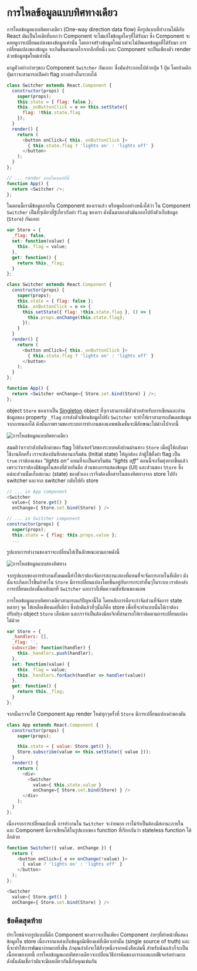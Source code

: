 # การไหลข้อมูลแบบทิศทางเดียว

การไหลข้อมูลแบบทิศทางเดียว (One-way direction data flow) คือรูปแบบที่ทำงานได้ดีกับ React มันเป็นไอเดียที่บอกว่า Component จะไม่แก้ไขข้อมูลใดๆที่ได้รับมา ซึ่ง Component จะคอยดูการเปลี่ยนแปลงของข้อมูลเท่านั้น โดยอาจสร้างข้อมูลใหม่ แต่จะไม่อัพเดทข้อมูลที่ได้รับมา การเปลี่ยนแปลงของข้อมูล จะเกิดขึ้นตามกลไกจากอีกที่หนึ่ง และ Component จะเป็นเพียงตัว render ด้วยข้อมูลชุดใหม่เท่านั้น

มาดูตัวอย่างง่ายๆของ Component `Switcher` กันเถอะ ซึ่งมันประกอบไปด้วยปุ่ม 1 ปุ่ม โดยถ้าคลิกปุ่มเราจะสามารถเปิดค่า flag บางอย่างในระบบได้

```js
class Switcher extends React.Component {
  constructor(props) {
    super(props);
    this.state = { flag: false };
    this._onButtonClick = e => this.setState({
      flag: !this.state.flag
    });
  }
  render() {
    return (
      <button onClick={ this._onButtonClick }>
        { this.state.flag ? 'lights on' : 'lights off' }
      </button>
    );
  }
};

// ... render คอมโพเนนท์ที่นี่
function App() {
  return <Switcher />;
};
```

ในตอนนี้เรามีข้อมูลภายใน Component ของเราแล้ว หรือพูดอีกอย่างหนึ่งได้ว่า ใน Component `Switcher` เป็นที่ๆเดียวที่รู้เกี่ยวกับค่า `flag` ของเรา ดังนั้นมาลองส่งมันออกไปยังตัวเก็บข้อมูล (`Store`) กันเถอะ 


```js
var Store = {
  _flag: false,
  set: function(value) {
    this._flag = value;
  },
  get: function() {
    return this._flag;
  }
};

class Switcher extends React.Component {
  constructor(props) {
    super(props);
    this.state = { flag: false };
    this._onButtonClick = e => {
      this.setState({ flag: !this.state.flag }, () => {
        this.props.onChange(this.state.flag);
      });
    }
  }
  render() {
    return (
      <button onClick={ this._onButtonClick }>
        { this.state.flag ? 'lights on' : 'lights off' }
      </button>
    );
  }
};

function App() {
  return <Switcher onChange={ Store.set.bind(Store) } />;
};
```

object `Store` ของเราเป็น [Singleton](https://addyosmani.com/resources/essentialjsdesignpatterns/book/#singletonpatternjavascript) object ที่ๆเราสามารถมีตัวช่วยสำหรับการเขียนและอ่านข้อมูลของ property `_flag` การส่งตัวเขียนข้อมูลไปยัง `Switcher` จะทำให้เราสามารถอัพเดทข้อมูลจากภายนอกได้ ดังนั้นภาพรวมของระบบการทำงานของแอพพลิเคชั่นจะมีลักษณะไม่ต่างไปจากนี้

![การไหลข้อมูลแบบทิศทางเดียว](./one-direction-1.jpg)

สมมติว่าเรากำลังบันทึกค่าของ flag ไปยังเซอร์วิสของระบบหลังบ้านผ่านทาง `Store` เมื่อผู้ใช้กลับมาใช้งานอีกครั้ง เราจะต้องบันทึกสถานะเริ่มต้น (Initial state) ให้ถูกต้อง ถ้าผู้ใช้ตั้งค่า flag เป็น `true` เราต้องแสดง *"lights on"* แทนที่จะเป็นค่าเริ่มต้น *"lights off"* ตอนนี้จะเริ่มยุ่งยากขึ้นแล้ว เพราะว่าเราต้องมีข้อมูลในสองที่ด้วยกันคือ ส่วนของการแสดงข้อมูล (UI) และส่วนของ `Store` ซึ่งแต่ละส่วนนั้นเก็บสถานะ (state) ของตัวเอง เราจึงต้องสื่อสารในสองทิศทางจาก store ไปยัง switcher และจาก switcher กลับไปยัง store

```js
// ... in App component
<Switcher
  value={ Store.get() }
  onChange={ Store.set.bind(Store) } />

// ... in Switcher component
constructor(props) {
  super(props);
  this.state = { flag: this.props.value };
  ...
```

รูปแบบการทำงานของเราจะเปลี่ยนไปเป็นลักษณะตามภาพดังนี้

![การไหลข้อมูลแบบสองทิศทาง](./one-direction-2.jpg)

จากรูปแบบของการทำงานทั้งหมดนี้ทำให้เราต้องจัดการสถานะสองที่แทนที่จะจัดการภายในที่เดียว ดังนั้นจะเกิดอะไรขึ้นถ้าค่าใน `Store` มีการเปลี่ยนแปลงโดยขึ้นอยู่กับการกระทำอื่นๆในระบบ เราต้องส่งการเปลี่ยนแปลงนั้นกลับมาที่ `Switcher` และเราก็เพิ่มความซับซ้อนของแอพ

การไหลข้อมูลแบบทิศทางเดียวสามารถแก้ปัญหานี้ได้ โดยหลักการคือจะกำจัดส่วนที่จัดการ state หลายๆ จุด ให้เหลือเพียงแค่ที่เดียว ซึ่งปกติแล้วที่ๆนั้นก็คือ store เพื่อที่จะทำแบบนั้นได้เราต้องปรับปรุง object `Store` เล็กน้อย และเราจำเป็นต้องมีลอจิกที่สามารถให้เราติดตามการเปลี่ยนแปลงได้ด้วย

<span class="new-page"></span>

```js
var Store = {
  _handlers: [],
  _flag: '',
  subscribe: function(handler) {
    this._handlers.push(handler);
  },
  set: function(value) {
    this._flag = value;
    this._handlers.forEach(handler => handler(value))
  },
  get: function() {
    return this._flag;
  }
};
```

จากนั้นเราจะให้ Component `App` render ใหม่ทุกๆครั้งที่ `Store` มีการเปลี่ยนแปลงค่าของมัน

```js
class App extends React.Component {
  constructor(props) {
    super(props);

    this.state = { value: Store.get() };
    Store.subscribe(value => this.setState({ value }));
  }
  render() {
    return (
      <div>
        <Switcher
          value={ this.state.value }
          onChange={ Store.set.bind(Store) } />
      </div>
    );
  }
};
```

เนื่องจากการเปลี่ยนแปลงนี้ การทำงานใน `Switcher` จะง่ายมาก เราไม่จำเป็นต้องมีสถานะภายใน และ Component นี้อาจเขียนได้ในรูปแบบของ function ที่เรียกกันว่า stateless function ได้อีกด้วย

```js
function Switcher({ value, onChange }) {
  return (
    <button onClick={ e => onChange(!value) }>
      { value ? 'lights on' : 'lights off' }
    </button>
  );
};

<Switcher
  value={ Store.get() }
  onChange={ Store.set.bind(Store) } />
```

## ข้อคิดสุดท้าย

ประโยชน์จากรูปแบบนี้คือ Component ของเราจะเป็นเพียง Component ง่ายๆที่ทำหน้าที่แสดงข้อมูลใน store เนื่องจากแหล่งเก็บข้อมูลมีเพียงแค่ที่เดียวเท่านั้น (single source of truth) และนี่จะทำให้การพัฒนาง่ายมากยิ่งขึ้น ถ้าคุณกำลังจะได้สิ่งๆหนึ่งจากหนังสือเล่มนี้ สำหรับฉันแล้วก็จะเป็นเนื้อหาของบทนี้ การไหลข้อมูลแบบทิศทางเดียวจะเปลี่ยนวิธีการคิดของการออกแบบฟีเจอร์อย่างมาก ดังนั้นฉันเชื่อว่ามันจะมีผลเดียวกันนี้กับคุณเช่นกัน
